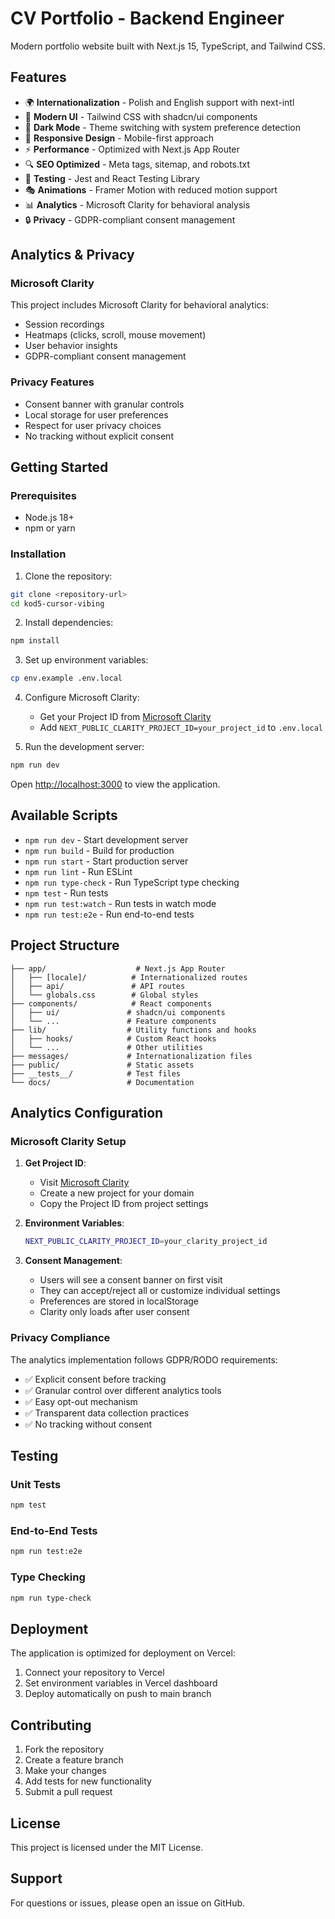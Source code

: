 # CV Portfolio - Backend Engineer

Modern portfolio website built with Next.js 15, TypeScript, and Tailwind CSS.

## Features

- 🌍 **Internationalization** - Polish and English support with next-intl
- 🎨 **Modern UI** - Tailwind CSS with shadcn/ui components
- 🌙 **Dark Mode** - Theme switching with system preference detection
- 📱 **Responsive Design** - Mobile-first approach
- ⚡ **Performance** - Optimized with Next.js App Router
- 🔍 **SEO Optimized** - Meta tags, sitemap, and robots.txt
- 🧪 **Testing** - Jest and React Testing Library
- 🎭 **Animations** - Framer Motion with reduced motion support
- 📊 **Analytics** - Microsoft Clarity for behavioral analysis
- 🔒 **Privacy** - GDPR-compliant consent management

## Analytics & Privacy

### Microsoft Clarity
This project includes Microsoft Clarity for behavioral analytics:
- Session recordings
- Heatmaps (clicks, scroll, mouse movement)
- User behavior insights
- GDPR-compliant consent management

### Privacy Features
- Consent banner with granular controls
- Local storage for user preferences
- Respect for user privacy choices
- No tracking without explicit consent

## Getting Started

### Prerequisites
- Node.js 18+ 
- npm or yarn

### Installation

1. Clone the repository:
```bash
git clone <repository-url>
cd kod5-cursor-vibing
```

2. Install dependencies:
```bash
npm install
```

3. Set up environment variables:
```bash
cp env.example .env.local
```

4. Configure Microsoft Clarity:
   - Get your Project ID from [Microsoft Clarity](https://clarity.microsoft.com/)
   - Add `NEXT_PUBLIC_CLARITY_PROJECT_ID=your_project_id` to `.env.local`

5. Run the development server:
```bash
npm run dev
```

Open [http://localhost:3000](http://localhost:3000) to view the application.

## Available Scripts

- `npm run dev` - Start development server
- `npm run build` - Build for production
- `npm run start` - Start production server
- `npm run lint` - Run ESLint
- `npm run type-check` - Run TypeScript type checking
- `npm test` - Run tests
- `npm run test:watch` - Run tests in watch mode
- `npm run test:e2e` - Run end-to-end tests

## Project Structure

```
├── app/                    # Next.js App Router
│   ├── [locale]/          # Internationalized routes
│   ├── api/               # API routes
│   └── globals.css        # Global styles
├── components/            # React components
│   ├── ui/               # shadcn/ui components
│   └── ...               # Feature components
├── lib/                  # Utility functions and hooks
│   ├── hooks/            # Custom React hooks
│   └── ...               # Other utilities
├── messages/             # Internationalization files
├── public/               # Static assets
├── __tests__/            # Test files
└── docs/                 # Documentation
```

## Analytics Configuration

### Microsoft Clarity Setup

1. **Get Project ID**:
   - Visit [Microsoft Clarity](https://clarity.microsoft.com/)
   - Create a new project for your domain
   - Copy the Project ID from project settings

2. **Environment Variables**:
   ```bash
   NEXT_PUBLIC_CLARITY_PROJECT_ID=your_clarity_project_id
   ```

3. **Consent Management**:
   - Users will see a consent banner on first visit
   - They can accept/reject all or customize individual settings
   - Preferences are stored in localStorage
   - Clarity only loads after user consent

### Privacy Compliance

The analytics implementation follows GDPR/RODO requirements:
- ✅ Explicit consent before tracking
- ✅ Granular control over different analytics tools
- ✅ Easy opt-out mechanism
- ✅ Transparent data collection practices
- ✅ No tracking without consent

## Testing

### Unit Tests
```bash
npm test
```

### End-to-End Tests
```bash
npm run test:e2e
```

### Type Checking
```bash
npm run type-check
```

## Deployment

The application is optimized for deployment on Vercel:

1. Connect your repository to Vercel
2. Set environment variables in Vercel dashboard
3. Deploy automatically on push to main branch

## Contributing

1. Fork the repository
2. Create a feature branch
3. Make your changes
4. Add tests for new functionality
5. Submit a pull request

## License

This project is licensed under the MIT License.

## Support

For questions or issues, please open an issue on GitHub.
